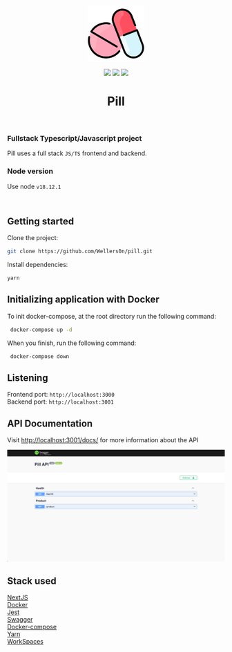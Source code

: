 <p align="center">
    <img src="./pill.png" height="130"/>
</p>
<p align="center">
    <img src="https://img.shields.io/github/package-json/v/wellers0n/pill?style=flat-square"/>
    <img src="https://img.shields.io/github/last-commit/wellers0n/pill?style=flat-square"/>
    <a href="https://twitter.com/wellers0n_" target="_blank">
        <img src="https://img.shields.io/twitter/url/https/wellers0n_.svg?style=social"/>
    </a>
</p>

<p>
   <h1 align="center">Pill</h1>
<p/>
    
<br/>

### Fullstack Typescript/Javascript project
Pill uses a full stack `JS/TS` frontend and backend.

### Node version
Use node `v18.12.1`

<br/>

## Getting started

Clone the project:
```sh
git clone https://github.com/Wellers0n/pill.git
```

Install dependencies:
```sh
yarn
```

## Initializing application with Docker

To init docker-compose, at the root directory run the following command:
```sh
 docker-compose up -d
```

When you finish, run the following command:
```sh
 docker-compose down
```

## Listening
Frontend port: `http://localhost:3000`<br/>
Backend port: `http://localhost:3001`

## API Documentation
Visit [http://localhost:3001/docs/](http://localhost:3001/docs/) for more information about the API

 <img src="./swagger.png" />

## Stack used
[NextJS](https://nextjs.org/)<br/>
[Docker](https://www.docker.com/)<br/>
[Jest](https://jestjs.io/pt-BR/)<br/>
[Swagger](https://swagger.io/)<br/>
[Docker-compose](https://docs.docker.com/compose/)<br/>
[Yarn](https://yarnpkg.com/en/)<br/>
[WorkSpaces](https://yarnpkg.com/lang/en/docs/workspaces/)<br/>
